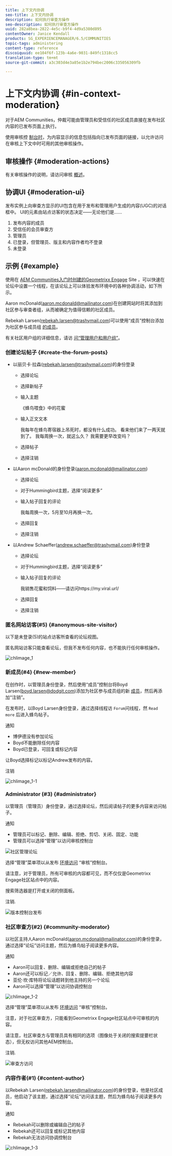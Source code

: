```yaml
---
title: 上下文内协调
seo-title: 上下文内协调
description: 如何执行审查方操作
seo-description: 如何执行审查方操作
uuid: 282a8bea-2822-4e5c-b9f4-4d9a5380d895
contentOwner: Janice Kendall
products: SG_EXPERIENCEMANAGER/6.5/COMMUNITIES
topic-tags: administering
content-type: reference
discoiquuid: ee104f6f-123b-4a6e-9031-849fc1318cc5
translation-type: tm+mt
source-git-commit: a3c303d4e3a85e1b2e794bec2006c335056309fb

---
```



# 上下文内协调 {#in-context-moderation}

对于AEM Communities，仲裁可能由管理员和受信任的社区成员直接在发布社区内容的已发布页面上执行。

使用审核控 [制台时](moderation.md)，为内容显示的信息包括指向已发布页面的链接，以允许访问在审核上下文中时可用的其他审核操作。

## 审核操作 {#moderation-actions}

有关审核操作的说明，请访问审核 [概述](moderate-ugc.md#moderation-actions)。

## 协调UI {#moderation-ui}

发布实例上向审查方显示的UI包含在用于发布和管理用户生成的内容(UGC)的对话框中。 UI的元素由站点访客的状态决定——无论他们是……

1. 发布内容的成员
1. 受信任的会员审查方
1. 管理员
1. 已登录，但管理员、版主和内容作者均不登录
1. 未登录

## 示例 {#example}

使用在 [AEM Communities入门时创建的Geometrixx Engage](http://localhost:4503/content/sites/engage/en.html) Site [](getting-started.md)，可以快速在论坛中设置一个线程，在该论坛上可以体验发布环境中的各种协调活动，如下所示。

Aaron mcDonald(aaron.mcdonald@mailinator.com)在创建网站时将其添加到社区参与审查者组，从而被确定为值得信赖的社区成员。

Rebekah Larsen(rebekah.larsen@trashymail.com)可以使用“成员”控制台添加为社区参与成员组 [的成员](members.md)。

有关社区用户组的详细信息，请访 [问“管理用户和用户组”](users.md)。

### 创建论坛帖子 {#create-the-forum-posts}

* 以丽贝卡·拉森(rebekah.larsen@trashymail.com)的身份登录

   * 选择论坛
   * 选择新帖子
   * 输入主题

      《蜂鸟喂食》中的花蜜

   * 输入正文文本

      我每年在蜂鸟寄宿器上吊死时，都没有什么成功。 看来他们来了一两天就到了。 我每周换一次，就这么久？ 我需要更早改变吗？
   * 选择帖子
   * 选择注销

* 以Aaron mcDonald的身份登录(aaron.mcdonald@mailinator.com)

   * 选择论坛
   * 对于Hummingbird主题，选择“阅读更多”
   * 输入帖子回复的评论

      我每周换一次，5月至10月再换一次。

   * 选择回复
   * 选择注销

* 以Andrew Schaeffer(andrew.schaeffer@trashymail.com)身份登录

   * 选择论坛
   * 对于Hummingbird主题，选择“阅读更多”
   * 输入帖子回复的评论

      我销售花蜜和饲料——请访问https://my.viral.url/

   * 选择回复
   * 选择注销

### 匿名网站访客(#5) {#anonymous-site-visitor}

以下是未登录(5)的站点访客所查看的论坛视图。

匿名网站访客只能查看论坛，但我不发布任何内容，也不能执行任何审核操作。

![chlimage_1](assets/chlimage_1.png)

### 新成员(#4) {#new-member}

在创作时，以管理员身份登录，然后使用“成员”控制台将Boyd Larsen(boyd.larsen@dodgit.com)添加为社区参与成员组的新 [成员](members.md)，然后再添加“注销”。

在发布时，以Boyd Larsen身份登录，通过选择线程访 `Forum`问线程，然 `Read more` 后进入蜂鸟帖子。

通知

* 博伊德没有参加论坛
* Boyd不能删除任何内容
* Boyd已登录，可回复或标记内容

让Boyd选择标记以标记Andrew发布的内容。

注销

![chlimage_1-1](assets/chlimage_1-1.png)

### Administrator (#3) {#administrator}

以管理员（管理员）身份登录，通过选择论坛，然后阅读帖子的更多内容来访问帖子。

通知

* 管理员可以标记、删除、编辑、拒绝、剪切、关闭、固定、功能
* 管理员可以选择“管理”以访问审核控制台

![社区管理论坛](assets/communityadmin-forum.png)

选择“管理”菜单项以从发布 [环境访问](moderation.md) “审核”控制台。

请注意，对于管理员，所有可审核的内容都可见，而不仅仅是Geometrixx Engage社区站点中的内容。

搜索筛选器是打开或关闭的侧面板。

注销.

![版本控制台发布](assets/moderationconsole-publish.png)

### 社区审查方(#2) {#community-moderator}

以社区主持人Aaron mcDonald(aaron.mcdonal@mailinator.com)的身份登录，通过选择“论坛”访问主题，然后为蜂鸟帖子阅读更多内容。

通知

* Aaron可以回复、删除、编辑或拒绝自己的帖子
* Aaron还可以标记／允许、回复、删除、编辑、拒绝其他内容
* 亚伦·坎·库特将论坛话题转到他主持的另一个论坛
* Aaron可以选择“管理”以访问协调控制台

![chlimage_1-2](assets/chlimage_1-2.png)

选择“管理”菜单项以从发布 [环境访问](moderation.md) “审核”控制台。

注意，对于社区审查方，只能看到Geometrixx Engage社区站点中可审核的内容。

请注意，社区审查方与管理员具有相同的选项（图像处于关闭的搜索提要栏状态），但无权访问其他AEM控制台。

注销.

![审查方访问](assets/moderatoraccess.png)

### 内容作者(#1) {#content-author}

以Rebekah Larsen(rebekah.larsen@mailinator.com)的身份登录，他是社区成员，他启动了该主题，通过选择“论坛”访问该主题，然后为蜂鸟帖子阅读更多内容。

通知

* Rebekah可以删除或编辑自己的帖子
* Rebekah还可以回复或标记其他内容
* Rebekah无法访问协调控制台

![chlimage_1-3](assets/chlimage_1-3.png)

